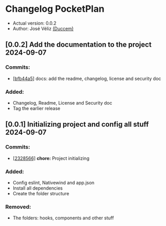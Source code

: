 # Changelog PocketPlan

- Actual version: 0.0.2 
- Author: José Véliz [(Duccem)](https://github.com/Duccem)

## [0.0.2] Add the documentation to the project 2024-09-07

### Commits:
  - [[bfb44a5](bfb44a5)] docs: add the readme, changelog, license and security doc
### Added:
  - Changelog, Readme, License and Security doc
  - Tag the earlier release

## [0.0.1] Initializing project and config all stuff 2024-09-07

### Commits:
  - [[2328566]](2328566) **chore:** Project initializing

### Added:
  - Config eslint, Nativewind and app.json
  - Install all dependencies
  - Create the folder structure

### Removed:
  - The folders: hooks, components and other stuff
  
